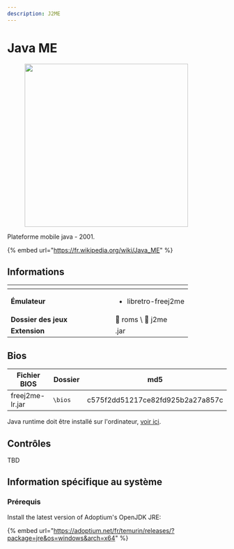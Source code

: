 ```yaml
---
description: J2ME
---
```


# Java ME

<div align="left"><figure><img src="https://raw.githubusercontent.com/fabricecaruso/es-theme-carbon/fb69ee3e5daf0db1c90d85d4a743edf1cc8a1843/art/logos/j2me.svg" alt="" width="375"><figcaption></figcaption></figure></div>

Plateforme mobile java - 2001.

{% embed url="https://fr.wikipedia.org/wiki/Java_ME" %}

## Informations

<table data-header-hidden><thead><tr><th width="224"></th><th></th></tr></thead><tbody><tr><td><strong>Émulateur</strong></td><td><ul><li>libretro-freej2me</li></ul></td></tr><tr><td><strong>Dossier des jeux</strong></td><td><span data-gb-custom-inline data-tag="emoji" data-code="1f4c2">📂</span> roms \ <span data-gb-custom-inline data-tag="emoji" data-code="1f4c2">📂</span> j2me</td></tr><tr><td><strong>Extension</strong></td><td>.jar</td></tr></tbody></table>

## Bios

<table><thead><tr><th width="209.55555555555557">Fichier BIOS</th><th width="189">Dossier</th><th>md5</th></tr></thead><tbody><tr><td>freej2me-lr.jar</td><td><code>\bios</code></td><td>c575f2dd51217ce82fd925b2a27a857c</td></tr></tbody></table>

Java runtime doit être installé sur l'ordinateur, [voir ici](java.md#prerequis).

## Contrôles

TBD

## Information spécifique au système

### Prérequis

Install the latest version of Adoptium's OpenJDK JRE:

{% embed url="https://adoptium.net/fr/temurin/releases/?package=jre&os=windows&arch=x64" %}
